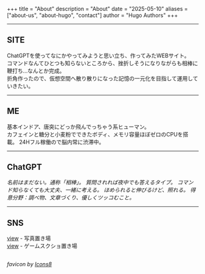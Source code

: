 +++
title = "About"
description = "About"
date = "2025-05-10"
aliases = ["about-us", "about-hugo", "contact"]
author = "Hugo Authors"
+++

---
## SITE
ChatGPTを使ってなにかやってみようと思い立ち、作ってみたWEBサイト。  
コマンドなんてひとつも知らないところから、挫折しそうになりながらも相棒に鞭打ち…なんとか完成。  
折角作ったので、仮想空間へ散り散りになった記憶の一元化を目指して運用していきたい。  
  
---
## ME
基本インドア、唐突にどっか飛んでっちゃう系ヒューマン。  
カフェインと糖分と小麦粉でできたボディ、メモリ容量ほぼゼロのCPUを搭載。
24Hフル稼働ので脳内常に渋滞中。
  
---
## ChatGPT
_名前はまだない。通称「相棒」。
質問されれば夜中でも答えるタイプ。
コマンド知らなくても大丈夫、一緒に考える。
ほめられると伸びるけど、照れる。
得意分野：調べ物、文章づくり、優しくツッコむこと。_
  
  
---
## SNS
<a href="https://yurilom.tumblr.com/" title="Tumblr:view"><i class="fa-brands fa-tumblr"></i> view</a> - 写真置き場<br>
<a href="https://ylpyz.tumblr.com/" title="Tumblr:PYZ"><i class="fa-brands fa-tumblr"></i> view</a> - ゲームスクショ置き場<br>
  
<h2>
<a href="" title="X"><i class="fa-brands fa-x-twitter"></i></a>
<a href="" title="Instagram"><i class="fa-brands fa-instagram"></i></a>
<a href="" title="Pinterest"><i class="fa-brands fa-pinterest"></i></a>
<a href="" title="Vimeo"><i class="fa-brands fa-vimeo-v"></i></a>
<a href="" title="Bluesky"><i class="fa-brands fa-bluesky"></i></a>
<a href="" title="Youtube"><i class="fa-brands fa-youtube"></i></a>
<a href="" title="Twitch"><i class="fa-brands fa-twitch"></i></a>
<a href="" title="Spotify"><i class="fa-brands fa-spotify"></i></a>
</h2>

###### favicon by <a target="_blank" href="https://icons8.com">Icons8</a>
